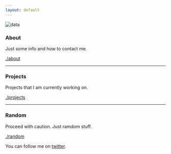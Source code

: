 ```yaml
---
layout: default
---
```


![data](https://storage.googleapis.com/chydlx/codepen/random-gif-generator/giphy-logo.gif)

### About

Just some info and how to contact me. 

[./about](./about/)

---

### Projects

Projects that I am currently working on. 

[./projects](./projects/)

---

### Random

Proceed with caution. Just ramdom stuff.

[./random](./random/)

You can follow me on [twitter](https://twitter.com/_areyesjr).
